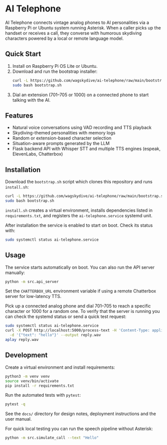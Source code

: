 # AI Telephone

AI Telephone connects vintage analog phones to AI personalities via a Raspberry Pi or Ubuntu system running Asterisk. When a caller picks up the handset or receives a call, they converse with humorous skydiving characters powered by a local or remote language model.

## Quick Start
1. Install on Raspberry Pi OS Lite or Ubuntu.
2. Download and run the bootstrap installer:
   ```bash
   curl -L https://github.com/wagskydive/ai-telephone/raw/main/bootstrap.sh -o bootstrap.sh
   sudo bash bootstrap.sh
   ```
3. Dial an extension (701–705 or 1000) on a connected phone to start talking with the AI.

## Features
- Natural voice conversations using VAD recording and TTS playback
- Skydiving-themed personalities with memory logs
- Random or extension-based character selection
- Situation-aware prompts generated by the LLM
- Flask backend API with Whisper STT and multiple TTS engines (espeak, ElevenLabs, Chatterbox)

## Installation
Download the `bootstrap.sh` script which clones this repository and runs `install.sh`:

```bash
curl -L https://github.com/wagskydive/ai-telephone/raw/main/bootstrap.sh -o bootstrap.sh
sudo bash bootstrap.sh
```

`install.sh` creates a virtual environment, installs dependencies listed in `requirements.txt`, and registers the `ai-telephone.service` systemd unit.

After installation the service is enabled to start on boot. Check its status with:

```bash
sudo systemctl status ai-telephone.service
```

## Usage
The service starts automatically on boot. You can also run the API server manually:

```bash
python -m src.api_server
```

Set the `CHATTERBOX_URL` environment variable if using a remote Chatterbox server for low-latency TTS.

Pick up a connected analog phone and dial 701–705 to reach a specific character or 1000 for a random one.
To verify that the server is running you can check the systemd status or send a quick test request:

```bash
sudo systemctl status ai-telephone.service
curl -X POST http://localhost:5000/process-text -H 'Content-Type: application/json' \
  -d '{"text": "hello"}' --output reply.wav
aplay reply.wav
```

## Development
Create a virtual environment and install requirements:

```bash
python3 -m venv venv
source venv/bin/activate
pip install -r requirements.txt
```

Run the automated tests with `pytest`:

```bash
pytest -q
```

See the `docs/` directory for design notes, deployment instructions and the user manual.


For quick local testing you can run the speech pipeline without Asterisk:

```bash
python -m src.simulate_call --text "Hello"
```

